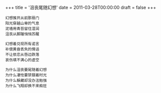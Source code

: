 +++
title = '沮丧尾随幻想'
date = 2011-03-28T00:00:00
draft = false
+++

<div class="poem">

```
幻想推开从前那扇门
阳光穿越山脊的气息
泥墙用青苔留住湿润
沮丧从脚踵悄悄苏醒

幻想着兑现所有诺言
补偿黄昏丢失的情话
不让依恋从唇边跌落
哀伤填不满心的虚空

为什么沮丧要尾随着幻想
为什么凄怆要禁锢着时光
为什么躲藏却没办法勉强
为什么飞翔却换不来痴狂
```

</div>
